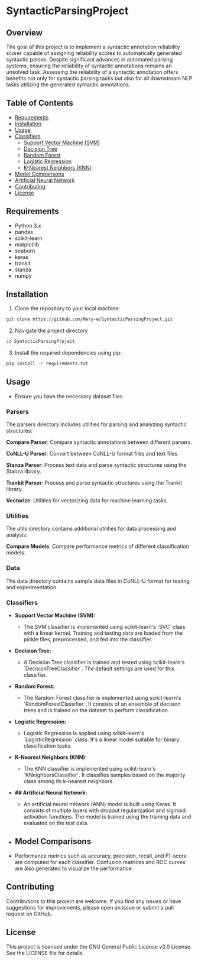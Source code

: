 
# SyntacticParsingProject

## Overview

The goal of this project is to implement a syntactic annotation reliability scorer capable of assigning reliability scores to automatically generated syntactic parses. Despite significant advances in automated parsing systems, ensuring the reliability of syntactic annotations remains an unsolved task. Assessing the reliability of a syntactic annotation offers benefits not only for syntactic parsing tasks but also for all downstream NLP tasks utilizing the generated syntactic annotations.

## Table of Contents

- [Requirements](#requirements)
- [Installation](#installation)
- [Usage](#usage)
- [Classifiers](#classifiers)
  - [Support Vector Machine (SVM)](#support-vector-machine-svm)
  - [Decision Tree](#decision-tree)
  - [Random Forest](#random-forest)
  - [Logistic Regression](#logistic-regression)
  - [K-Nearest Neighbors (KNN)](#k-nearest-neighbors-knn)
- [Model Comparisons](#model-comparisons)
- [Artificial Neural Network](#artificial-neural-network)
- [Contributing](#contributing)
- [License](#license)

## Requirements

- Python 3.x
- pandas
- scikit-learn
- matplotlib
- seaborn
- keras
- trankit
- stanza
- numpy
  
## Installation

1. Clone the repository to your local machine:

```bash
git clone https://github.com/Mery-e/SyntacticParsingProject.git
```

2. Navigate the project directory

```bash
cd SyntacticParsingProject
```

3. Install the required dependencies using pip:

```bash
pip install -r requirements.txt
```

## Usage
- Ensure you have the necessary dataset files

### Parsers
The parsers directory includes utilities for parsing and analyzing syntactic structures:


**Compare Parser**: Compare syntactic annotations between different parsers.

**CoNLL-U Parser**: Convert between CoNLL-U format files and text files.

**Stanza Parser**: Process text data and parse syntactic structures using the Stanza library.

**Trankit Parser**: Process and parse syntactic structures using the Trankit library.

**Vectorize**: Utilities for vectorizing data for machine learning tasks.

### Utilities

The utils directory contains additional utilities for data processing and analysis:

**Compare Models**: Compare performance metrics of different classification models.

### Data
The data directory contains sample data files in CoNLL-U format for testing and experimentation.

### Classifiers

- **Support Vector Machine (SVM):**
    - The SVM classifier is implemented using scikit-learn's \`SVC\` class with a linear kernel. Training and testing data are loaded from the pickle files, preprocessed, and fed into the classifier.

- **Decision Tree:**
    - A Decision Tree classifier is trained and tested using scikit-learn's \`DecisionTreeClassifier\`. The default settings are used for this classifier.

- **Random Forest:**
    - The Random Forest classifier is implemented using scikit-learn's \`RandomForestClassifier\`. It consists of an ensemble of decision trees and is trained on the dataset to perform classification.

- **Logistic Regression:**
    - Logistic Regression is applied using scikit-learn's \`LogisticRegression\` class. It's a linear model suitable for binary classification tasks.

- **K-Nearest Neighbors (KNN):**
    - The KNN classifier is implemented using scikit-learn's \`KNeighborsClassifier\`. It classifies samples based on the majority class among its k-nearest neighbors.
- **## Artificial Neural Network:**
    - An artificial neural network (ANN) model is built using Keras. It consists of multiple layers with dropout regularization and sigmoid activation functions. The model is trained using the training data and evaluated on the test data.
- ## Model Comparisons

- Performance metrics such as accuracy, precision, recall, and F1-score are computed for each classifier. Confusion matrices and ROC curves are also generated to visualize the performance.


## Contributing

Contributions to this project are welcome. If you find any issues or have suggestions for improvements, please open an issue or submit a pull request on GitHub.

## License

This project is licensed under the GNU General Public License v3.0 License. See the LICENSE file for details.
